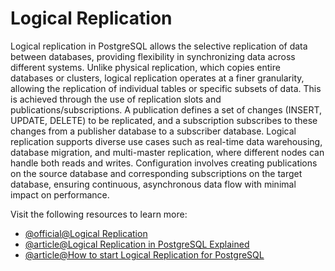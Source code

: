 # Logical Replication

Logical replication in PostgreSQL allows the selective replication of data between databases, providing flexibility in synchronizing data across different systems. Unlike physical replication, which copies entire databases or clusters, logical replication operates at a finer granularity, allowing the replication of individual tables or specific subsets of data. This is achieved through the use of replication slots and publications/subscriptions. A publication defines a set of changes (INSERT, UPDATE, DELETE) to be replicated, and a subscription subscribes to these changes from a publisher database to a subscriber database. Logical replication supports diverse use cases such as real-time data warehousing, database migration, and multi-master replication, where different nodes can handle both reads and writes. Configuration involves creating publications on the source database and corresponding subscriptions on the target database, ensuring continuous, asynchronous data flow with minimal impact on performance.

Visit the following resources to learn more:

- [@official@Logical Replication](https://www.postgresql.org/docs/current/logical-replication.html)
- [@article@Logical Replication in PostgreSQL Explained](https://www.enterprisedb.com/postgres-tutorials/logical-replication-postgresql-explained)
- [@article@How to start Logical Replication for PostgreSQL](https://www.percona.com/blog/how-to-start-logical-replication-in-postgresql-for-specific-tables-based-on-a-pg_dump/)